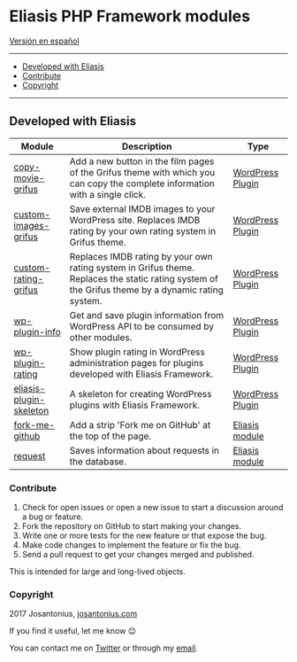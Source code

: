 # Eliasis PHP Framework modules

[Versión en español](README-ES.md)

---

- [Developed with Eliasis](#developed-with-eliasis)
- [Contribute](#contribute)
- [Copyright](#copyright)

---

## Developed with Eliasis

| Module | Description | Type
| --- | --- | --- |
| [copy-movie-grifus](https://github.com/Josantonius/Copy-Movie-Grifus.git) | Add a new button in the film pages of the Grifus theme with which you can copy the complete information with a single click. | [WordPress Plugin](https://github.com/Josantonius/Extensions-For-Grifus.git)
| [custom-images-grifus](https://github.com/Josantonius/Custom-Images-Grifus.git) | Save external IMDB images to your WordPress site. Replaces IMDB rating by your own rating system in Grifus theme. | [WordPress Plugin](https://github.com/Josantonius/Extensions-For-Grifus.git)
| [custom-rating-grifus](https://github.com/Josantonius/Custom-Rating-Grifus.git) | Replaces IMDB rating by your own rating system in Grifus theme. Replaces the static rating system of the Grifus theme by a dynamic rating system. | [WordPress Plugin](https://github.com/Josantonius/Extensions-For-Grifus.git)
| [wp-plugin-info](https://github.com/Josantonius/WP_Plugin-Info) | Get and save plugin information from WordPress API to be consumed by other modules. | [WordPress Plugin](https://github.com/Josantonius/WP_Plugin-Info)
| [wp-plugin-rating](https://github.com/Josantonius/WP_Plugin-Rating) | Show plugin rating in WordPress administration pages for plugins developed with Eliasis Framework. | [WordPress Plugin](https://github.com/Josantonius/WP_Plugin-Rating)
| [eliasis-plugin-skeleton](https://github.com/Eliasis-Framework/WordPress-Plugin) | A skeleton for creating WordPress plugins with Eliasis Framework. | [WordPress Plugin](https://github.com/Eliasis-Framework/WordPress-Plugin)
| [fork-me-github](https://github.com/Eliasis-Framework/fork-me-github) | Add a strip 'Fork me on GitHub' at the top of the page. | [Eliasis module](https://github.com/Eliasis-Framework/Eliasis)
| [request](https://github.com/Eliasis-Framework/request) | Saves information about requests in the database. | [Eliasis module](https://github.com/Eliasis-Framework/Eliasis)

### Contribute
1. Check for open issues or open a new issue to start a discussion around a bug or feature.
1. Fork the repository on GitHub to start making your changes.
1. Write one or more tests for the new feature or that expose the bug.
1. Make code changes to implement the feature or fix the bug.
1. Send a pull request to get your changes merged and published.

This is intended for large and long-lived objects.

### Copyright

2017 Josantonius, [josantonius.com](https://josantonius.com/)

If you find it useful, let me know :wink:

You can contact me on [Twitter](https://twitter.com/Josantonius) or through my [email](mailto:hello@josantonius.com).